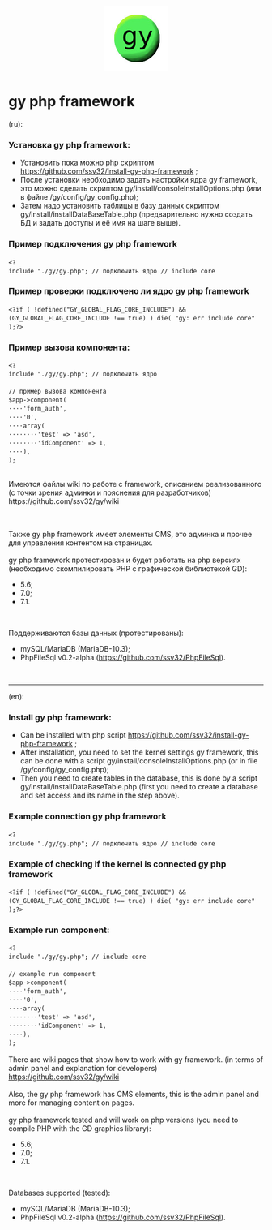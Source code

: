 <p align="center">
  <img src="gy/images/gy-icons.jpg" width="128" height="128"/>
</p>

# gy php framework
(ru):<br/>
### Установка  gy php framework:
- Установить пока можно php скриптом https://github.com/ssv32/install-gy-php-framework ;
- После установки необходимо задать настройки ядра gy framework, это можно сделать скриптом gy/install/consoleInstallOptions.php 
  (или в файле /gy/config/gy_config.php);
- Затем надо установить таблицы в базу данных скриптом gy/install/installDataBaseTable.php (предварительно нужно создать БД и задать доступы и её имя на шаге выше).

### Пример подключения gy php framework
`<?`<br/>
`include "./gy/gy.php"; // подключить ядро // include core`<br/>

### Пример проверки подключено ли ядро gy php framework
`<?if ( !defined("GY_GLOBAL_FLAG_CORE_INCLUDE") && (GY_GLOBAL_FLAG_CORE_INCLUDE !== true) ) die( "gy: err include core" );?>`

### Пример вызова компонента:

`<?`<br/>
`include "./gy/gy.php"; // подключить ядро `<br/>
<br/>
`// пример вызова компонента `<br/>
`$app->component(`<br/>
`⋅⋅⋅⋅'form_auth',`<br/>
`⋅⋅⋅⋅'0',`<br/>
`⋅⋅⋅⋅array( `<br/>
`⋅⋅⋅⋅⋅⋅⋅⋅'test' => 'asd',`<br/>
`⋅⋅⋅⋅⋅⋅⋅⋅'idComponent' => 1,`<br/>
`⋅⋅⋅⋅),`<br/>
`);`<br/>
<br/>


<p>Имеются файлы wiki по работе с framework, описанием реализованного (с точки зрения админки и пояснения для разработчиков)
https://github.com/ssv32/gy/wiki</p>
<br/><br/>
Также gy php framework имеет элементы CMS, это админка и прочее для управления контентом на страницах.
<br/><br/>
gy php framework протестирован и будет работать на php версиях (необходимо скомпилировать PHP с графической библиотекой GD): <br/>

- 5.6;<br/>
- 7.0;<br/>
- 7.1.<br/>
<br/>

Поддерживаются базы данных (протестированы): <br/>
- mySQL/MariaDB (MariaDB-10.3); <br/>
- PhpFileSql v0.2-alpha (https://github.com/ssv32/PhpFileSql). <br/>
<br/>

-----
(en):
### Install gy php framework:
- Can be installed with php script https://github.com/ssv32/install-gy-php-framework ;
- After installation, you need to set the kernel settings gy framework, this can be done with a script  gy/install/consoleInstallOptions.php 
  (or in file /gy/config/gy_config.php);
- Then you need to create tables in the database, this is done by a script gy/install/installDataBaseTable.php (first you need to create a database and set access and its name in the step above).

### Example сonnection gy php framework
`<?`<br/>
`include "./gy/gy.php"; // подключить ядро // include core`<br/>

### Example of checking if the kernel is connected gy php framework
`<?if ( !defined("GY_GLOBAL_FLAG_CORE_INCLUDE") && (GY_GLOBAL_FLAG_CORE_INCLUDE !== true) ) die( "gy: err include core" );?>`

### Example run component:
`<?`<br/>
`include "./gy/gy.php"; // include core`<br/>
<br/>
`// example run component`<br/>
`$app->component(`<br/>
`⋅⋅⋅⋅'form_auth',`<br/>
`⋅⋅⋅⋅'0',`<br/>
`⋅⋅⋅⋅array( `<br/>
`⋅⋅⋅⋅⋅⋅⋅⋅'test' => 'asd',`<br/>
`⋅⋅⋅⋅⋅⋅⋅⋅'idComponent' => 1,`<br/>
`⋅⋅⋅⋅),`<br/>
`);`<br/>
<br/>
There are wiki pages that show how to work with gy framework. (in terms of admin panel and explanation for developers)
https://github.com/ssv32/gy/wiki
<br/><br/>
Also, the gy php framework has CMS elements, this is the admin panel and more for managing content on pages.
<br/><br/>
gy php framework tested and will work on php versions (you need to compile PHP with the GD graphics library):<br/>

- 5.6;<br/>
- 7.0;<br/>
- 7.1.<br/>
<br/>

Databases supported (tested): <br/>
- mySQL/MariaDB (MariaDB-10.3); <br/>
- PhpFileSql v0.2-alpha (https://github.com/ssv32/PhpFileSql). <br/>
<br/>
